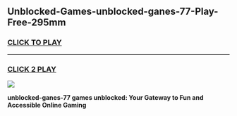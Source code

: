 
## Unblocked-Games-unblocked-ganes-77-Play-Free-295mm
<h3>
<a href="https://premium76.site?title=unblocked-ganes-77&ref=23A">CLICK TO PLAY</a></h3>
<hr>

<h3>
<a href="https://premium76.site?title=unblocked-ganes-77&ref=23A">CLICK 2 PLAY</a>
  
</h3>

<a href="https://premium76.site?title=unblocked-ganes-77&ref=23A"><img src="https://clearcache.store/games.png"></a>


**unblocked-ganes-77 games unblocked: Your Gateway to Fun and Accessible Online Gaming**
